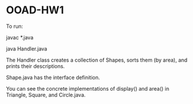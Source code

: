 # OOAD-HW1

To run:

javac \*.java

java Handler.java

The Handler class creates a collection of Shapes, sorts them (by area), and prints their descriptions.

Shape.java has the interface definition.

You can see the concrete implementations of display() and area() in Triangle, Square, and Circle.java.
